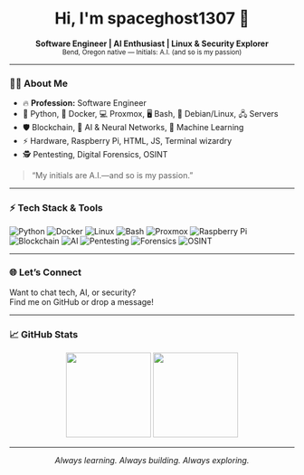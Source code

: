 <!-- Profile README for spaceghost1307 -->

<h1 align="center">Hi, I'm spaceghost1307 👾</h1>
<p align="center">
  <b>Software Engineer | AI Enthusiast | Linux & Security Explorer</b><br>
  <sub>Bend, Oregon native — Initials: A.I. (and so is my passion)</sub>
</p>

---

### 🧑‍💻 About Me

- 🔥 **Profession:** Software Engineer
- 🐍 Python, 🐳 Docker, 💻 Proxmox, 🖥 Bash, 🦾 Debian/Linux, 🖧 Servers
- 🛡️ Blockchain, 🤖 AI & Neural Networks, 🧠 Machine Learning
- ⚡ Hardware, Raspberry Pi, HTML, JS, Terminal wizardry
- 🕵️ Pentesting, Digital Forensics, OSINT

> “My initials are A.I.—and so is my passion.”

---

### ⚡ Tech Stack & Tools

![Python](https://img.shields.io/badge/-Python-333?style=flat&logo=python)
![Docker](https://img.shields.io/badge/-Docker-333?style=flat&logo=docker)
![Linux](https://img.shields.io/badge/-Linux-333?style=flat&logo=linux)
![Bash](https://img.shields.io/badge/-Bash-333?style=flat&logo=gnubash)
![Proxmox](https://img.shields.io/badge/-Proxmox-333?style=flat&logo=proxmox)
![Raspberry Pi](https://img.shields.io/badge/-Raspberry%20Pi-333?style=flat&logo=raspberrypi)
![Blockchain](https://img.shields.io/badge/-Blockchain-333?style=flat&logo=bitcoin)
![AI](https://img.shields.io/badge/-AI-333?style=flat&logo=openai)
![Pentesting](https://img.shields.io/badge/-Pentest-333?style=flat&logo=kali-linux)
![Forensics](https://img.shields.io/badge/-Forensics-333?style=flat)
![OSINT](https://img.shields.io/badge/-OSINT-333?style=flat)

---

### 🌐 Let’s Connect

Want to chat tech, AI, or security?  
Find me on GitHub or drop a message!

---

### 📈 GitHub Stats

<p align="center">
  <img src="https://github-readme-stats.vercel.app/api?username=spaceghost1307&show_icons=true&theme=dark" height="150">
  <img src="https://github-readme-stats.vercel.app/api/top-langs/?username=spaceghost1307&layout=compact&theme=dark" height="150">
</p>

---

<p align="center"><i>Always learning. Always building. Always exploring.</i></p>